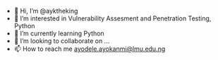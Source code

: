 - 👋 Hi, I’m @ayktheking
- 👀 I’m interested in Vulnerability Assesment and Penetration Testing, Python
- 🌱 I’m currently learning Python
- 💞️ I’m looking to collaborate on ...
- 📫 How to reach me ayodele.ayokanmi@lmu.edu.ng

<!---
ayktheking/ayktheking is a ✨ special ✨ repository because its `README.md` (this file) appears on your GitHub profile.
You can click the Preview link to take a look at your changes.
--->
